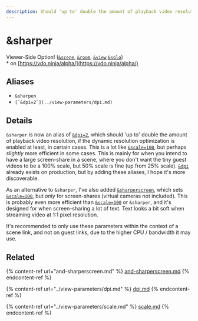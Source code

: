 ```yaml
---
description: Should 'up to' double the amount of playback video resolution
---
```


# \&sharper

Viewer-Side Option! ([`&scene`](../view-parameters/scene.md), [`&room`](../../general-settings/room.md), [`&view`](../view-parameters/view.md),[`&solo`](and-solo.md))\
\* on [https://vdo.ninja/alpha/](https://vdo.ninja/alpha/)

## Aliases

* `&sharpen`
* ``[`&dpi=2`](../view-parameters/dpi.md)``

## Details

`&sharper` is now an alias of [`&dpi=2`](../view-parameters/dpi.md), which should 'up to' double the amount of playback video resolution, if the dynamic resolution optimization is enabled at least, in certain cases. This is a lot like [`&scale=100`](../view-parameters/scale.md), but perhaps _slightly_ more efficient in some cases. This is mainly for when you intend to have a large screen-share in a scene, where you don't want the tiny guest videos to be a 100% scale, but 50% scale is fine (up from 25% scale). [`&dpi`](../view-parameters/dpi.md) already exists on production, but by adding these aliases, I hope it's more discoverable.

As an alternative to `&sharper`, I've also added [`&sharperscreen`](and-sharperscreen.md), which sets [`&scale=100`](../view-parameters/scale.md), but _only_ for screen-shares (virtual cameras not included). This is probably even more efficient than [`&scale=100`](../view-parameters/scale.md) or `&sharper`, and it's designed for when screen-sharing a lot of text. Text looks a bit soft when streaming video at 1:1 pixel resolution.

It's recommended to only use these parameters within the context of a scene link, and not on guest links, due to the higher CPU / bandwidth it may use.

## Related

{% content-ref url="and-sharperscreen.md" %}
[and-sharperscreen.md](and-sharperscreen.md)
{% endcontent-ref %}

{% content-ref url="../view-parameters/dpi.md" %}
[dpi.md](../view-parameters/dpi.md)
{% endcontent-ref %}

{% content-ref url="../view-parameters/scale.md" %}
[scale.md](../view-parameters/scale.md)
{% endcontent-ref %}
